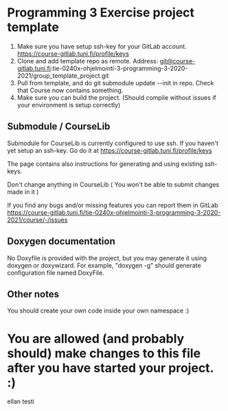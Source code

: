 # Programming 3 Exercise project template

1. Make sure you have setup ssh-key for your GitLab account. https://course-gitlab.tuni.fi/profile/keys
2. Clone and add template repo as remote.
Address: git@course-gitlab.tuni.fi:tie-0240x-ohjelmointi-3-programming-3-2020-2021/group_template_project.git
3. Pull from template, and do git submodule update --init in repo. Check that Course now contains something.
4. Make sure you can build the project. (Should compile without issues if your environment is setup correctly)

## Submodule / CourseLib
Submodule for CourseLib is currently configured to use ssh. If you haven't yet setup an ssh-key. Go do it at  https://course-gitlab.tuni.fi/profile/keys

The page contains also instructions for generating and using existing ssh-keys.

Don't change anything in CourseLib ( You won't be able to submit changes made in it )

If you find any bugs and/or missing features you can report them in GitLab https://course-gitlab.tuni.fi/tie-0240x-ohjelmointi-3-programming-3-2020-2021/course/-/issues

## Doxygen documentation

No Doxyfile is provided with the project, but you may generate it using doxygen or doxywizard. For example, "doxygen -g" should generate configuration file named DoxyFile.

## Other notes

You should create your own code inside your own namespace :)


# You are allowed (and probably should) make changes to this file after you have started your project. :)

ellan testi
